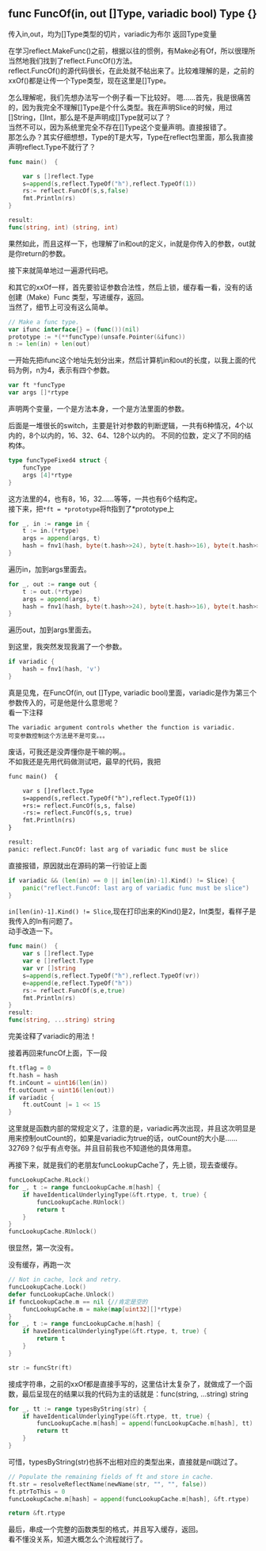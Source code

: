 
## func FuncOf(in, out []Type, variadic bool) Type {}
传入in,out，均为[]Type类型的切片，variadic为布尔
返回Type变量

在学习reflect.MakeFunc()之前，根据以往的惯例，有Make必有Of，所以很理所当然地我们找到了reflect.FuncOf()方法。  
reflect.FuncOf()的源代码很长，在此处就不帖出来了。比较难理解的是，之前的xxOf()都是让传一个Type类型，现在这里是[]Type。

怎么理解呢，我们先想办法写一个例子看一下比较好。
嗯……首先，我是很痛苦的，因为我完全不理解[]Type是个什么类型。我在声明Slice的时候，用过[]String，[]Int，那么是不是声明成[]Type就可以了？  
当然不可以，因为系统里完全不存在[]Type这个变量声明。直接报错了。  
那怎么办？其实仔细想想，Type的T是大写，Type在reflect包里面，那么我直接声明reflect.Type不就行了？  
```go
func main()  {

	var s []reflect.Type
	s=append(s,reflect.TypeOf("h"),reflect.TypeOf(1))
	rs:= reflect.FuncOf(s,s,false)
	fmt.Println(rs)
}

result:
func(string, int) (string, int)
```
果然如此，而且这样一下，也理解了in和out的定义，in就是你传入的参数，out就是你return的参数。  

接下来就简单地过一遍源代码吧。  

和其它的xxOf一样，首先要验证参数合法性，然后上锁，缓存看一看，没有的话创建（Make）Func 类型，写进缓存，返回。  
当然了，细节上可没有这么简单。  

```go
// Make a func type.
var ifunc interface{} = (func())(nil)
prototype := *(**funcType)(unsafe.Pointer(&ifunc))
n := len(in) + len(out)
```
一开始先把ifunc这个地址先划分出来，然后计算机in和out的长度，以我上面的代码为例，n为4，表示有四个参数。  
```go
var ft *funcType
var args []*rtype
```
声明两个变量，一个是方法本身，一个是方法里面的参数。  

后面是一堆很长的switch，主要是针对参数的判断逻辑，一共有6种情况，4个以内的，8个以内的，16、32、64、128个以内的。
不同的位数，定义了不同的结构体。
```go
type funcTypeFixed4 struct {
	funcType
	args [4]*rtype
}
```
这方法里的4，也有8，16，32……等等，一共也有6个结构定。  
接下来，把`*ft = *prototype`将ft指到了*prototype上
```go
for _, in := range in {
	t := in.(*rtype)
	args = append(args, t)
	hash = fnv1(hash, byte(t.hash>>24), byte(t.hash>>16), byte(t.hash>>8), byte(t.hash))
}
```
遍历in，加到args里面去。  

```go
for _, out := range out {
	t := out.(*rtype)
	args = append(args, t)
	hash = fnv1(hash, byte(t.hash>>24), byte(t.hash>>16), byte(t.hash>>8), byte(t.hash))
}
```
遍历out，加到args里面去。  

到这里，我突然发现我漏了一个参数。  
```go
if variadic {
	hash = fnv1(hash, 'v')
}
```
真是见鬼，在FuncOf(in, out []Type, variadic bool)里面，variadic是作为第三个参数传入的，可是他是什么意思呢？  
看一下注释  
```
The variadic argument controls whether the function is variadic. 
可变参数控制这个方法是不是可变。。。
```
废话，可我还是没弄懂你是干嘛的啊。。  
不如我还是先用代码做测试吧，最早的代码，我把
```diff
func main()  {

	var s []reflect.Type
	s=append(s,reflect.TypeOf("h"),reflect.TypeOf(1))
	+rs:= reflect.FuncOf(s,s, false)
	-rs:= reflect.FuncOf(s,s, true)
	fmt.Println(rs)
}

result:
panic: reflect.FuncOf: last arg of variadic func must be slice
```
直接报错，原因就出在源码的第一行验证上面  
```go
if variadic && (len(in) == 0 || in[len(in)-1].Kind() != Slice) {
	panic("reflect.FuncOf: last arg of variadic func must be slice")
}
```
`in[len(in)-1].Kind() != Slice`,现在打印出来的Kind()是2，Int类型，看样子是我传入的In有问题了。  
动手改造一下。  
```go
func main()  {
	var s []reflect.Type
	var e []reflect.Type
	var vr []string
	s=append(s,reflect.TypeOf("h"),reflect.TypeOf(vr))
	e=append(e,reflect.TypeOf("h"))
	rs:= reflect.FuncOf(s,e,true)
	fmt.Println(rs)
}
result:
func(string, ...string) string
```
完美诠释了variadic的用法！  

接着再回来funcOf上面，下一段  
```go
ft.tflag = 0
ft.hash = hash
ft.inCount = uint16(len(in))
ft.outCount = uint16(len(out))
if variadic {
	ft.outCount |= 1 << 15
}
```

这里就是函数内部的常规定义了，注意的是，variadic再次出现，并且这次明显是用来控制outCount的，如果是variadic为true的话，outCount的大小是……32769？似乎有点夸张。并且目前我也不知道他的具体用意。  

再接下来，就是我们的老朋友funcLookupCache了，先上锁，现去查缓存。   
```go
funcLookupCache.RLock()
for _, t := range funcLookupCache.m[hash] {
	if haveIdenticalUnderlyingType(&ft.rtype, t, true) {
		funcLookupCache.RUnlock()
		return t
	}
}
funcLookupCache.RUnlock()
```
很显然，第一次没有。

没有缓存，再跑一次  
```go
// Not in cache, lock and retry.
funcLookupCache.Lock()
defer funcLookupCache.Unlock()
if funcLookupCache.m == nil {//肯定是空的
	funcLookupCache.m = make(map[uint32][]*rtype)
}
for _, t := range funcLookupCache.m[hash] {
	if haveIdenticalUnderlyingType(&ft.rtype, t, true) {
		return t
	}
}
```
```go
str := funcStr(ft)
```
接成字符串，之前的xxOf都是直接手写的，这里估计太复杂了，就做成了一个函数，最后呈现在的结果以我的代码为主的话就是：func(string, ...string) string

```go
for _, tt := range typesByString(str) {
	if haveIdenticalUnderlyingType(&ft.rtype, tt, true) {
		funcLookupCache.m[hash] = append(funcLookupCache.m[hash], tt)
		return tt
	}
}
```
可惜，typesByString(str)也拆不出相对应的类型出来，直接就是nil跳过了。  

```go
// Populate the remaining fields of ft and store in cache.
ft.str = resolveReflectName(newName(str, "", "", false))
ft.ptrToThis = 0
funcLookupCache.m[hash] = append(funcLookupCache.m[hash], &ft.rtype)

return &ft.rtype
```

最后，串成一个完整的函数类型的格式，并且写入缓存，返回。  
看不懂没关系，知道大概怎么个流程就行了。
